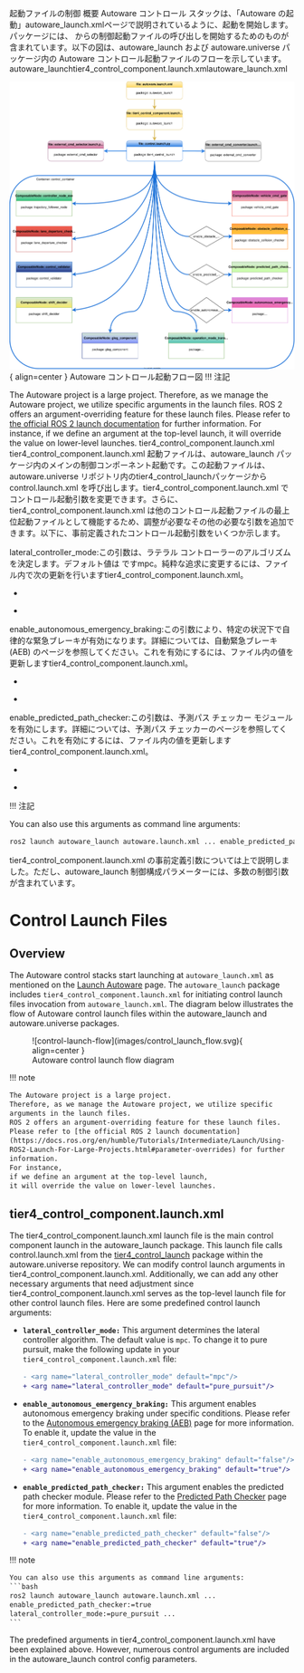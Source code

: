 起動ファイルの制御
概要
Autoware コントロール スタックは、「Autoware の起動」autoware_launch.xmlページで説明されているように、起動を開始します。パッケージには、 からの制御起動ファイルの呼び出しを開始するためのものが含まれています。以下の図は、autoware_launch および autoware.universe パッケージ内の Autoware コントロール起動ファイルのフローを示しています。autoware_launchtier4_control_component.launch.xmlautoware_launch.xml

![control-launch-flow](images/control_launch_flow.svg){ align=center } Autoware コントロール起動フロー図
!!! 注記

The Autoware project is a large project.
Therefore, as we manage the Autoware project, we utilize specific
arguments in the launch files.
ROS 2 offers an argument-overriding feature for these launch files.
Please refer to [the official ROS 2 launch documentation](https://docs.ros.org/en/humble/Tutorials/Intermediate/Launch/Using-ROS2-Launch-For-Large-Projects.html#parameter-overrides) for further information.
For instance,
if we define an argument at the top-level launch,
it will override the value on lower-level launches.
tier4_control_component.launch.xml
tier4_control_component.launch.xml 起動ファイルは、autoware_launch パッケージ内のメインの制御コンポーネント起動です。この起動ファイルは、autoware.universe リポジトリ内のtier4_control_launchパッケージから control.launch.xml を呼び出します。tier4_control_component.launch.xml でコントロール起動引数を変更できます。さらに、tier4_control_component.launch.xml は他のコントロール起動ファイルの最上位起動ファイルとして機能するため、調整が必要なその他の必要な引数を追加できます。以下に、事前定義されたコントロール起動引数をいくつか示します。

lateral_controller_mode:この引数は、ラテラル コントローラーのアルゴリズムを決定します。デフォルト値は ですmpc。純粋な追求に変更するには、ファイル内で次の更新を行いますtier4_control_component.launch.xml。

- <arg name="lateral_controller_mode" default="mpc"/>
+ <arg name="lateral_controller_mode" default="pure_pursuit"/>
enable_autonomous_emergency_braking:この引数により、特定の状況下で自律的な緊急ブレーキが有効になります。詳細については、自動緊急ブレーキ (AEB) のページを参照してください。これを有効にするには、ファイル内の値を更新しますtier4_control_component.launch.xml。

- <arg name="enable_autonomous_emergency_braking" default="false"/>
+ <arg name="enable_autonomous_emergency_braking" default="true"/>
enable_predicted_path_checker:この引数は、予測パス チェッカー モジュールを有効にします。詳細については、予測パス チェッカーのページを参照してください。これを有効にするには、ファイル内の値を更新しますtier4_control_component.launch.xml。

- <arg name="enable_predicted_path_checker" default="false"/>
+ <arg name="enable_predicted_path_checker" default="true"/>
!!! 注記

You can also use this arguments as command line arguments:
```bash
ros2 launch autoware_launch autoware.launch.xml ... enable_predicted_path_checker:=true lateral_controller_mode:=pure_pursuit ...
```
tier4_control_component.launch.xml の事前定義引数については上で説明しました。ただし、autoware_launch 制御構成パラメーターには、多数の制御引数が含まれています。
# Control Launch Files

## Overview

The Autoware control stacks start
launching at `autoware_launch.xml` as mentioned on the [Launch Autoware](../index.md) page.
The `autoware_launch` package includes `tier4_control_component.launch.xml`
for initiating control launch files invocation from `autoware_launch.xml`.
The diagram below illustrates the flow of Autoware control launch files within the autoware_launch and autoware.universe packages.

<figure markdown>
  ![control-launch-flow](images/control_launch_flow.svg){ align=center }
  <figcaption>
    Autoware control launch flow diagram
  </figcaption>
</figure>

!!! note

    The Autoware project is a large project.
    Therefore, as we manage the Autoware project, we utilize specific
    arguments in the launch files.
    ROS 2 offers an argument-overriding feature for these launch files.
    Please refer to [the official ROS 2 launch documentation](https://docs.ros.org/en/humble/Tutorials/Intermediate/Launch/Using-ROS2-Launch-For-Large-Projects.html#parameter-overrides) for further information.
    For instance,
    if we define an argument at the top-level launch,
    it will override the value on lower-level launches.

## tier4_control_component.launch.xml

The tier4_control_component.launch.xml launch file is the main control component launch in the autoware_launch package.
This launch file calls control.launch.xml from the [tier4_control_launch](https://github.com/autowarefoundation/autoware.universe/tree/main/launch/tier4_control_launch) package
within the autoware.universe repository.
We can modify control launch arguments in tier4_control_component.launch.xml.
Additionally,
we can add any other necessary arguments
that need adjustment since tier4_control_component.launch.xml serves as the top-level launch file for other control launch files.
Here are some predefined control launch arguments:

- **`lateral_controller_mode:`** This argument determines
  the lateral controller algorithm.
  The default value is `mpc`.
  To change it to pure pursuit,
  make the following update in your `tier4_control_component.launch.xml` file:

  ```diff
  - <arg name="lateral_controller_mode" default="mpc"/>
  + <arg name="lateral_controller_mode" default="pure_pursuit"/>
  ```

- **`enable_autonomous_emergency_braking:`** This argument enables autonomous emergency
  braking under specific conditions.
  Please refer to the [Autonomous emergency braking (AEB)](https://autowarefoundation.github.io/autoware.universe/main/control/autonomous_emergency_braking/) page for
  more information.
  To enable it, update the value in the `tier4_control_component.launch.xml` file:

  ```diff
  - <arg name="enable_autonomous_emergency_braking" default="false"/>
  + <arg name="enable_autonomous_emergency_braking" default="true"/>
  ```

- **`enable_predicted_path_checker:`** This argument enables the predicted path checker module.
  Please refer to the [Predicted Path Checker](https://autowarefoundation.github.io/autoware.universe/main/control/predicted_path_checker/) page for
  more information.
  To enable it, update the value in the `tier4_control_component.launch.xml` file:

  ```diff
  - <arg name="enable_predicted_path_checker" default="false"/>
  + <arg name="enable_predicted_path_checker" default="true"/>
  ```

!!! note

    You can also use this arguments as command line arguments:
    ```bash
    ros2 launch autoware_launch autoware.launch.xml ... enable_predicted_path_checker:=true lateral_controller_mode:=pure_pursuit ...
    ```

The predefined arguments in tier4_control_component.launch.xml have been explained above.
However, numerous control arguments are included in the autoware_launch control config parameters.
